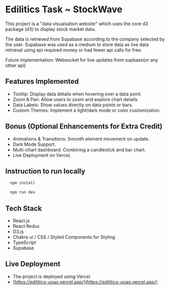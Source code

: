 # Edilitics Task ~ StockWave

This project is a "data visuaisation website" which uses the core d3 package (d3) to display stock market data.

The data is retrieved from Supabase according to the company selected by the user. Supabase was used as a medium to store data as live data retrieval using api required money or had fewer api calls for free.

Future implementation: Websocket for live updates from supbase(or any other api)

## Features Implemented

  - Tooltip: Display data details when hovering over a data point.
  - Zoom & Pan: Allow users to zoom and explore chart details.
  - Data Labels: Show values directly on data points or bars.
  - Custom Themes: Implement a light/dark mode or color customization.

## Bonus (Optional Enhancements for Extra Credit)
  - Animations & Transitions: Smooth element movement on update.
  - Dark Mode Support.
  - Multi-chart dashboard: Combining a candlestick and bar chart.
  - Live Deployment on Vercel, 


## Instruction to run locally
  ```bash
    npm install
  ```
  ```bash
    npm run dev
  ```

## Tech Stack
  - React.js
  - React Redux
  - D3.js
  - Chakra ui / CSS / Styled Components for Styling
  - TypeScript
  - Supabase

## Live Deployment
  - The project is deployed using Vercel
  - [https://edilitics-uoao.vercel.app/](https://edilitics-uoao.vercel.app/)





